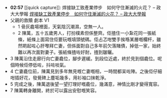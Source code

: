 - **02:57** [[quick capture]]: 焊接缺工致產業停步　如何守住漸滅的火花？ – 政大大學報 [焊接缺工致產業停步　如何守住漸滅的火花？ – 政大大學報](https://unews.nccu.edu.tw/unews/%E7%84%8A%E6%8E%A5%E7%BC%BA%E5%B7%A5%E8%87%B4%E7%94%A2%E6%A5%AD%E5%81%9C%E6%AD%A5%E3%80%80%E5%A6%82%E4%BD%95%E5%AE%88%E4%BD%8F%E6%BC%B8%E6%BB%85%E7%9A%84%E7%81%AB%E8%8A%B1%EF%BC%9F/)
- 父親的救贖 劇本 V1
	- 1 骨灰龕場裡面，天氣陰沉潮濕，空無一人。
	- 2 陳萬，五十五歲男人，打扮樸素但係整齊。佢揸住一小紮花同一張紙條，紙條上面寫住佢要玩嘅墳頭號碼。佢忐忑咁雙手挨喺某層嘅欄杆，雖然啲起咗心肝嚟拜亡妻，但係面對自己多年前欠落賭債，掉低一家，始終難以再次面對妻子。張紙條揸咗好耐，揸到皺曬。
- 3 陳萬沿住走廊行向亡妻龕位，腳步遲緩。到段位近處，終於見到個龕位。呢個時候佢停低咗，抖咗啖氣。
- 4 亡妻龕位前，陳萬見到多年無見嘅亡妻嘅相，一時間都呆咗陣。之後佢仔細咁插好花，發覺碑上塵垢幾多，用衫袖口抹乾淨。
- 5 完成之後，陳萬退後望一望打理好嘅龕位，幾滿意，神情比剛才變得寬容。
- 7 陳萬轉身離開，終於可以露出安慰嘅笑容。